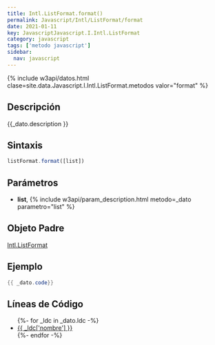 ```yaml
---
title: Intl.ListFormat.format()
permalink: Javascript/Intl/ListFormat/format
date: 2021-01-11
key: JavascriptJavascript.I.Intl.ListFormat
category: javascript
tags: ['metodo javascript']
sidebar: 
  nav: javascript
---
```


{% include w3api/datos.html clase=site.data.Javascript.I.Intl.ListFormat.metodos valor="format" %}

## Descripción
{{_dato.description }}

## Sintaxis
~~~javascript
listFormat.format([list])
~~~

## Parámetros
* **list**,  {% include w3api/param_description.html metodo=_dato parametro="list" %}

## Objeto Padre
[Intl.ListFormat](/javascript/Intl/ListFormat/)

## Ejemplo
~~~java
{{ _dato.code}}
~~~

## Líneas de Código
<ul>
{%- for _ldc in _dato.ldc -%}
   <li>
       <a href="{{_ldc['url'] }}">{{ _ldc['nombre'] }}</a>
   </li>
{%- endfor -%}
</ul>
